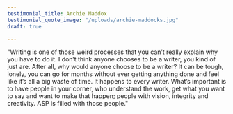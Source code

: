 ```yaml
---
testimonial_title: Archie Maddox
testimonial_quote_image: "/uploads/archie-maddocks.jpg"
draft: true

---
```

"Writing is one of those weird processes that you can’t really explain why you have to do it. I don’t think anyone chooses to be a writer, you kind of just are. After all, why would anyone choose to be a writer? It can be tough, lonely, you can go for months without ever getting anything done and feel like it’s all a big waste of time. It happens to every writer. What’s important is to have people in your corner, who understand the work, get what you want to say and want to make that happen; people with vision, integrity and creativity. ASP is filled with those people."